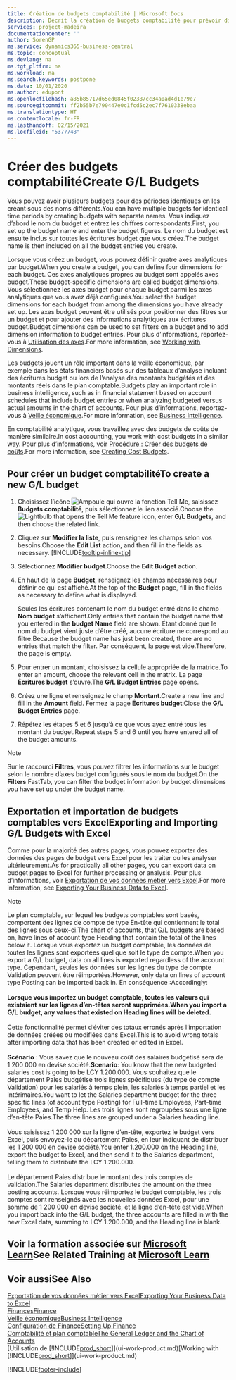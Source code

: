 ```yaml
---
title: Création de budgets comptabilité | Microsoft Docs
description: Décrit la création de budgets comptabilité pour prévoir différentes activités financières et affecter des axes analytiques à des fins de veille économique.
services: project-madeira
documentationcenter: ''
author: SorenGP
ms.service: dynamics365-business-central
ms.topic: conceptual
ms.devlang: na
ms.tgt_pltfrm: na
ms.workload: na
ms.search.keywords: postpone
ms.date: 10/01/2020
ms.author: edupont
ms.openlocfilehash: a85b85717d65ed0845f02387cc34a0ad4d1e79e7
ms.sourcegitcommit: ff2b55b7e790447e0c1fcd5c2ec7f7610338ebaa
ms.translationtype: HT
ms.contentlocale: fr-FR
ms.lasthandoff: 02/15/2021
ms.locfileid: "5377748"
---
```

# <a name="create-gl-budgets"></a><span data-ttu-id="b3bb4-103">Créer des budgets comptabilité</span><span class="sxs-lookup"><span data-stu-id="b3bb4-103">Create G/L Budgets</span></span>
<span data-ttu-id="b3bb4-104">Vous pouvez avoir plusieurs budgets pour des périodes identiques en les créant sous des noms différents.</span><span class="sxs-lookup"><span data-stu-id="b3bb4-104">You can have multiple budgets for identical time periods by creating budgets with separate names.</span></span> <span data-ttu-id="b3bb4-105">Vous indiquez d’abord le nom du budget et entrez les chiffres correspondants.</span><span class="sxs-lookup"><span data-stu-id="b3bb4-105">First, you set up the budget name and enter the budget figures.</span></span> <span data-ttu-id="b3bb4-106">Le nom du budget est ensuite inclus sur toutes les écritures budget que vous créez.</span><span class="sxs-lookup"><span data-stu-id="b3bb4-106">The budget name is then included on all the budget entries you create.</span></span>  

<span data-ttu-id="b3bb4-107">Lorsque vous créez un budget, vous pouvez définir quatre axes analytiques par budget.</span><span class="sxs-lookup"><span data-stu-id="b3bb4-107">When you create a budget, you can define four dimensions for each budget.</span></span> <span data-ttu-id="b3bb4-108">Ces axes analytiques propres au budget sont appelés axes budget.</span><span class="sxs-lookup"><span data-stu-id="b3bb4-108">These budget-specific dimensions are called budget dimensions.</span></span> <span data-ttu-id="b3bb4-109">Vous sélectionnez les axes budget pour chaque budget parmi les axes analytiques que vous avez déjà configurés.</span><span class="sxs-lookup"><span data-stu-id="b3bb4-109">You select the budget dimensions for each budget from among the dimensions you have already set up.</span></span> <span data-ttu-id="b3bb4-110">Les axes budget peuvent être utilisés pour positionner des filtres sur un budget et pour ajouter des informations analytiques aux écritures budget.</span><span class="sxs-lookup"><span data-stu-id="b3bb4-110">Budget dimensions can be used to set filters on a budget and to add dimension information to budget entries.</span></span> <span data-ttu-id="b3bb4-111">Pour plus d’informations, reportez-vous à [Utilisation des axes](finance-dimensions.md).</span><span class="sxs-lookup"><span data-stu-id="b3bb4-111">For more information, see [Working with Dimensions](finance-dimensions.md).</span></span>

<span data-ttu-id="b3bb4-112">Les budgets jouent un rôle important dans la veille économique, par exemple dans les états financiers basés sur des tableaux d’analyse incluant des écritures budget ou lors de l’analyse des montants budgétés et des montants réels dans le plan comptable.</span><span class="sxs-lookup"><span data-stu-id="b3bb4-112">Budgets play an important role in business intelligence, such as in financial statement based on account schedules that include budget entries or when analyzing budgeted versus actual amounts in the chart of accounts.</span></span> <span data-ttu-id="b3bb4-113">Pour plus d’informations, reportez-vous à [Veille économique](bi.md).</span><span class="sxs-lookup"><span data-stu-id="b3bb4-113">For more information, see [Business Intelligence](bi.md).</span></span>

<span data-ttu-id="b3bb4-114">En comptabilité analytique, vous travaillez avec des budgets de coûts de manière similaire.</span><span class="sxs-lookup"><span data-stu-id="b3bb4-114">In cost accounting, you work with cost budgets in a similar way.</span></span> <span data-ttu-id="b3bb4-115">Pour plus d’informations, voir [Procédure : Créer des budgets de coûts](finance-create-cost-budgets.md).</span><span class="sxs-lookup"><span data-stu-id="b3bb4-115">For more information, see [Creating Cost Budgets](finance-create-cost-budgets.md).</span></span>    

## <a name="to-create-a-new-gl-budget"></a><span data-ttu-id="b3bb4-116">Pour créer un budget comptabilité</span><span class="sxs-lookup"><span data-stu-id="b3bb4-116">To create a new G/L budget</span></span>  
1. <span data-ttu-id="b3bb4-117">Choisissez l’icône ![Ampoule qui ouvre la fonction Tell Me](media/ui-search/search_small.png "Dites-moi ce que vous voulez faire"), saisissez **Budgets comptabilité**, puis sélectionnez le lien associé.</span><span class="sxs-lookup"><span data-stu-id="b3bb4-117">Choose the ![Lightbulb that opens the Tell Me feature](media/ui-search/search_small.png "Tell me what you want to do") icon, enter **G/L Budgets**, and then choose the related link.</span></span>  
2. <span data-ttu-id="b3bb4-118">Cliquez sur **Modifier la liste**, puis renseignez les champs selon vos besoins.</span><span class="sxs-lookup"><span data-stu-id="b3bb4-118">Choose the **Edit List** action, and then fill in the fields as necessary.</span></span> [!INCLUDE[tooltip-inline-tip](includes/tooltip-inline-tip_md.md)]  
3. <span data-ttu-id="b3bb4-119">Sélectionnez **Modifier budget**.</span><span class="sxs-lookup"><span data-stu-id="b3bb4-119">Choose the **Edit Budget** action.</span></span>
4. <span data-ttu-id="b3bb4-120">En haut de la page **Budget**, renseignez les champs nécessaires pour définir ce qui est affiché.</span><span class="sxs-lookup"><span data-stu-id="b3bb4-120">At the top of the **Budget** page, fill in the fields as necessary to define what is displayed.</span></span>  

    <span data-ttu-id="b3bb4-121">Seules les écritures contenant le nom du budget entré dans le champ **Nom budget** s’affichent.</span><span class="sxs-lookup"><span data-stu-id="b3bb4-121">Only entries that contain the budget name that you entered in the **budget Name** field are shown.</span></span> <span data-ttu-id="b3bb4-122">Étant donné que le nom du budget vient juste d’être créé, aucune écriture ne correspond au filtre.</span><span class="sxs-lookup"><span data-stu-id="b3bb4-122">Because the budget name has just been created, there are no entries that match the filter.</span></span> <span data-ttu-id="b3bb4-123">Par conséquent, la page est vide.</span><span class="sxs-lookup"><span data-stu-id="b3bb4-123">Therefore, the page is empty.</span></span>  
5. <span data-ttu-id="b3bb4-124">Pour entrer un montant, choisissez la cellule appropriée de la matrice.</span><span class="sxs-lookup"><span data-stu-id="b3bb4-124">To enter an amount, choose the relevant cell in the matrix.</span></span> <span data-ttu-id="b3bb4-125">La page **Écritures budget** s’ouvre.</span><span class="sxs-lookup"><span data-stu-id="b3bb4-125">The **G/L Budget Entries** page opens.</span></span>  
6. <span data-ttu-id="b3bb4-126">Créez une ligne et renseignez le champ **Montant**.</span><span class="sxs-lookup"><span data-stu-id="b3bb4-126">Create a new line and fill in the **Amount** field.</span></span> <span data-ttu-id="b3bb4-127">Fermez la page **Écritures budget**.</span><span class="sxs-lookup"><span data-stu-id="b3bb4-127">Close the **G/L Budget Entries** page.</span></span>  
7. <span data-ttu-id="b3bb4-128">Répétez les étapes 5 et 6 jusqu’à ce que vous ayez entré tous les montant du budget.</span><span class="sxs-lookup"><span data-stu-id="b3bb4-128">Repeat steps 5 and 6 until you have entered all of the budget amounts.</span></span>  

> [!NOTE]  
>  <span data-ttu-id="b3bb4-129">Sur le raccourci **Filtres**, vous pouvez filtrer les informations sur le budget selon le nombre d’axes budget configurés sous le nom du budget.</span><span class="sxs-lookup"><span data-stu-id="b3bb4-129">On the **Filters** FastTab, you can filter the budget information by budget dimensions you have set up under the budget name.</span></span>

## <a name="exporting-and-importing-gl-budgets-with-excel"></a><span data-ttu-id="b3bb4-130">Exportation et importation de budgets comptables vers Excel</span><span class="sxs-lookup"><span data-stu-id="b3bb4-130">Exporting and Importing G/L Budgets with Excel</span></span>
<span data-ttu-id="b3bb4-131">Comme pour la majorité des autres pages, vous pouvez exporter des données des pages de budget vers Excel pour les traiter ou les analyser ultérieurement.</span><span class="sxs-lookup"><span data-stu-id="b3bb4-131">As for practically all other pages, you can export data on budget pages to Excel for further processing or analysis.</span></span> <span data-ttu-id="b3bb4-132">Pour plus d’informations, voir [Exportation de vos données métier vers Excel](about-export-data.md).</span><span class="sxs-lookup"><span data-stu-id="b3bb4-132">For more information, see [Exporting Your Business Data to Excel](about-export-data.md).</span></span>

> [!NOTE]
> <span data-ttu-id="b3bb4-133">Le plan comptable, sur lequel les budgets comptables sont basés, comportent des lignes de compte de type En-tête qui contiennent le total des lignes sous ceux-ci.</span><span class="sxs-lookup"><span data-stu-id="b3bb4-133">The chart of accounts, that G/L budgets are based on, have lines of account type Heading that contain the total of the lines below it.</span></span> <span data-ttu-id="b3bb4-134">Lorsque vous exportez un budget comptable, les données de toutes les lignes sont exportées quel que soit le type de compte.</span><span class="sxs-lookup"><span data-stu-id="b3bb4-134">When you export a G/L budget, data on all lines is exported regardless of the account type.</span></span> <span data-ttu-id="b3bb4-135">Cependant, seules les données sur les lignes du type de compte Validation peuvent être réimportées.</span><span class="sxs-lookup"><span data-stu-id="b3bb4-135">However, only data on lines of account type Posting can be imported back in.</span></span> <span data-ttu-id="b3bb4-136">En conséquence :</span><span class="sxs-lookup"><span data-stu-id="b3bb4-136">Accordingly:</span></span> <br /><br /> <span data-ttu-id="b3bb4-137">**Lorsque vous importez un budget comptable, toutes les valeurs qui existaient sur les lignes d’en-têtes seront supprimées.**</span><span class="sxs-lookup"><span data-stu-id="b3bb4-137">**When you import a G/L budget, any values that existed on Heading lines will be deleted.**</span></span> <br /><br /> <span data-ttu-id="b3bb4-138">Cette fonctionnalité permet d’éviter des totaux erronés après l’importation de données créées ou modifiées dans Excel.</span><span class="sxs-lookup"><span data-stu-id="b3bb4-138">This is to avoid wrong totals after importing data that has been created or edited in Excel.</span></span><br /><br /> <span data-ttu-id="b3bb4-139">**Scénario** : Vous savez que le nouveau coût des salaires budgétisé sera de 1 200 000 en devise société.</span><span class="sxs-lookup"><span data-stu-id="b3bb4-139">**Scenario**: You know that the new budgeted salaries cost is going to be LCY 1.200.000.</span></span> <span data-ttu-id="b3bb4-140">Vous souhaitez que le département Paies budgétise trois lignes spécifiques (du type de compte Validation) pour les salariés à temps plein, les salariés à temps partiel et les intérimaires.</span><span class="sxs-lookup"><span data-stu-id="b3bb4-140">You want to let the Salaries department budget for the three specific lines (of account type Posting) for Full-time Employees, Part-time Employees, and Temp Help.</span></span> <span data-ttu-id="b3bb4-141">Les trois lignes sont regroupées sous une ligne d’en-tête Paies.</span><span class="sxs-lookup"><span data-stu-id="b3bb4-141">The three lines are grouped under a Salaries heading line.</span></span><br /><br /><span data-ttu-id="b3bb4-142">Vous saisissez 1 200 000 sur la ligne d’en-tête, exportez le budget vers Excel, puis envoyez-le au département Paies, en leur indiquant de distribuer les 1 200 000 en devise société.</span><span class="sxs-lookup"><span data-stu-id="b3bb4-142">You enter 1.200.000 on the Heading line, export the budget to Excel, and then send it to the Salaries department, telling them to distribute the LCY 1.200.000.</span></span><br /><br /> <span data-ttu-id="b3bb4-143">Le département Paies distribue le montant des trois comptes de validation.</span><span class="sxs-lookup"><span data-stu-id="b3bb4-143">The Salaries department distributes the amount on the three posting accounts.</span></span> <span data-ttu-id="b3bb4-144">Lorsque vous réimportez le budget comptable, les trois comptes sont renseignés avec les nouvelles données Excel, pour une somme de 1 200 000 en devise société, et la ligne d’en-tête est vide.</span><span class="sxs-lookup"><span data-stu-id="b3bb4-144">When you import back into the G/L budget, the three accounts are filled in with the new Excel data, summing to LCY 1.200.000, and the Heading line is blank.</span></span>

## <a name="see-related-training-at-microsoft-learn"></a><span data-ttu-id="b3bb4-145">Voir la formation associée sur [Microsoft Learn](/learn/modules/budgets-exchange-rates-dynamics-365-business-central/index)</span><span class="sxs-lookup"><span data-stu-id="b3bb4-145">See Related Training at [Microsoft Learn](/learn/modules/budgets-exchange-rates-dynamics-365-business-central/index)</span></span>

## <a name="see-also"></a><span data-ttu-id="b3bb4-146">Voir aussi</span><span class="sxs-lookup"><span data-stu-id="b3bb4-146">See Also</span></span>
[<span data-ttu-id="b3bb4-147">Exportation de vos données métier vers Excel</span><span class="sxs-lookup"><span data-stu-id="b3bb4-147">Exporting Your Business Data to Excel</span></span>](about-export-data.md)  
[<span data-ttu-id="b3bb4-148">Finances</span><span class="sxs-lookup"><span data-stu-id="b3bb4-148">Finance</span></span>](finance.md)  
[<span data-ttu-id="b3bb4-149">Veille économique</span><span class="sxs-lookup"><span data-stu-id="b3bb4-149">Business Intelligence</span></span>](bi.md)  
[<span data-ttu-id="b3bb4-150">Configuration de Finance</span><span class="sxs-lookup"><span data-stu-id="b3bb4-150">Setting Up Finance</span></span>](finance-setup-finance.md)  
[<span data-ttu-id="b3bb4-151">Comptabilité et plan comptable</span><span class="sxs-lookup"><span data-stu-id="b3bb4-151">The General Ledger and the Chart of Accounts</span></span>](finance-general-ledger.md)  
<span data-ttu-id="b3bb4-152">[Utilisation de [!INCLUDE[prod_short](includes/prod_short.md)]](ui-work-product.md)</span><span class="sxs-lookup"><span data-stu-id="b3bb4-152">[Working with [!INCLUDE[prod_short](includes/prod_short.md)]](ui-work-product.md)</span></span>  


[!INCLUDE[footer-include](includes/footer-banner.md)]
